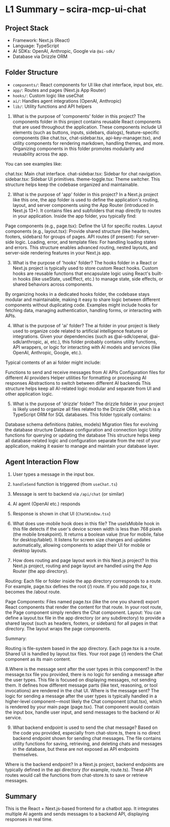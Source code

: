 # L1 Summary – scira-mcp-ui-chat

## Project Stack
- Framework: Next.js (React)
- Language: TypeScript
- AI SDKs: OpenAI, Anthropic, Google via `@ai-sdk/`
- Database via Drizzle ORM

## Folder Structure

- `components/`: React components for UI like chat interface, input box, etc.
- `app/`: Routes and pages (Next.js App Router)
- `hooks/`: Custom logic like useChat
- `ai/`: Handles agent integrations (OpenAI, Anthropic)
- `lib/`: Utility functions and API helpers
1. What is the purpose of 'components' folder in this project?
The components folder in this project contains reusable React components that are used throughout the application. These components include UI elements (such as buttons, inputs, sidebars, dialogs), feature-specific components (like chat.tsx, chat-sidebar.tsx, api-key-manager.tsx), and utility components for rendering markdown, handling themes, and more. Organizing components in this folder promotes modularity and reusability across the app.

You can see examples like:

chat.tsx: Main chat interface.
chat-sidebar.tsx: Sidebar for chat navigation.
sidebar.tsx: Sidebar UI primitives.
theme-toggle.tsx: Theme switcher.
This structure helps keep the codebase organized and maintainable.

2. What is the purpose of 'app' folder in this project?
In a Next.js project like this one, the app folder is used to define the application's routing, layout, and server components using the App Router (introduced in Next.js 13+). It contains files and subfolders that map directly to routes in your application. Inside the app folder, you typically find:

Page components (e.g., page.tsx): Define the UI for specific routes.
Layout components (e.g., layout.tsx): Provide shared structure (like headers, footers, sidebars) for groups of pages.
API routes (if present): For server-side logic.
Loading, error, and template files: For handling loading states and errors.
This structure enables advanced routing, nested layouts, and server-side rendering features in your Next.js app.

3. What is the purpose of 'hooks' folder?
The hooks folder in a React or Next.js project is typically used to store custom React hooks. Custom hooks are reusable functions that encapsulate logic using React's built-in hooks (like useState, useEffect, etc.) to manage state, side effects, or shared behaviors across components.

By organizing hooks in a dedicated hooks folder, the codebase stays modular and maintainable, making it easy to share logic between different components without duplicating code. Examples might include hooks for fetching data, managing authentication, handling forms, or interacting with APIs.

4. What is the purpose of 'ai' folder?
The ai folder in your project is likely used to organize code related to artificial intelligence features or integrations. Given your dependencies (such as @ai-sdk/openai, @ai-sdk/anthropic, ai, etc.), this folder probably contains utility functions, API wrappers, or logic for interacting with AI models and services (like OpenAI, Anthropic, Google, etc.).

Typical contents of an ai folder might include:

Functions to send and receive messages from AI APIs
Configuration files for different AI providers
Helper utilities for formatting or processing AI responses
Abstractions to switch between different AI backends
This structure helps keep all AI-related logic modular and separate from UI and other application logic.

5. What is the purpose of 'drizzle' folder?
The drizzle folder in your project is likely used to organize all files related to the Drizzle ORM, which is a TypeScript ORM for SQL databases. This folder typically contains:

Database schema definitions (tables, models)
Migration files for evolving the database structure
Database configuration and connection logic
Utility functions for querying or updating the database
This structure helps keep all database-related logic and configuration separate from the rest of your application, making it easier to manage and maintain your database layer.


## Agent Interaction Flow

1. User types a message in the input box.
2. `handleSend` function is triggered (from `useChat.ts`)
3. Message is sent to backend via `/api/chat` (or similar)
4. AI agent (OpenAI etc.) responds
5. Response is shown in chat UI (`ChatWindow.tsx`)

6. What does use-mobile hook does in this file?
The useIsMobile hook in this file detects if the user's device screen width is less than 768 pixels (the mobile breakpoint). It returns a boolean value (true for mobile, false for desktop/tablet). It listens for screen size changes and updates automatically, allowing components to adapt their UI for mobile or desktop layouts.

7. How does routing and page layout work in this Next.js project?
In this Next.js project, routing and page layout are handled using the App Router (the app directory).

Routing:
Each file or folder inside the app directory corresponds to a route. For example, page.tsx defines the root (/) route. If you add page.tsx, it becomes the /about route.

Page Components:
Files named page.tsx (like the one you shared) export React components that render the content for that route. In your root route, the Page component simply renders the Chat component.
Layout:
You can define a layout.tsx file in the app directory (or any subdirectory) to provide a shared layout (such as headers, footers, or sidebars) for all pages in that directory. The layout wraps the page components.

Summary:

Routing is file-system based in the app directory.
Each page.tsx is a route.
Shared UI is handled by layout.tsx files.
Your root page (/) renders the Chat component as its main content.

8.Where is the message sent after the user types in this component?
In the message.tsx file you provided, there is no logic for sending a message after the user types. This file is focused on displaying messages, not sending them. It defines how different message parts (like text, reasoning, or tool invocations) are rendered in the chat UI.
Where is the message sent?
The logic for sending a message after the user types is typically handled in a higher-level component—most likely the Chat component (chat.tsx), which is rendered by your main page (page.tsx). That component would contain the input box, handle user input, and send messages to the backend or AI service.

9. What backend endpoint is used to send the chat message?
Based on the code you provided, especially from chat-store.ts, there is no direct backend endpoint shown for sending chat messages. The file contains utility functions for saving, retrieving, and deleting chats and messages in the database, but these are not exposed as API endpoints themselves.

Where is the backend endpoint?
In a Next.js project, backend endpoints are typically defined in the api directory (for example, route.ts). These API routes would call the functions from chat-store.ts to save or retrieve messages.

## Summary

This is the React + Next.js-based frontend for a chatbot app. It integrates multiple AI agents and sends messages to a backend API, displaying responses in real time.
